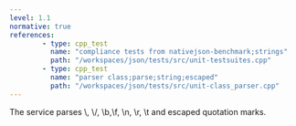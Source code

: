```yaml
---
level: 1.1
normative: true
references:
        - type: cpp_test
          name: "compliance tests from nativejson-benchmark;strings"
          path: "/workspaces/json/tests/src/unit-testsuites.cpp"
        - type: cpp_test
          name: "parser class;parse;string;escaped"
          path: "/workspaces/json/tests/src/unit-class_parser.cpp"
---
```


The service parses \\, \\/, \\b,\\f, \\n, \\r, \\t and escaped quotation marks.